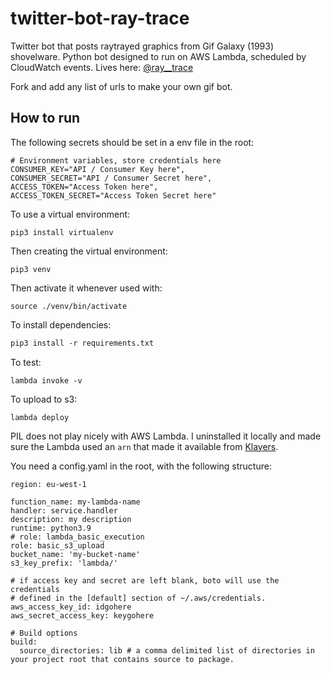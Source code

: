# twitter-bot-ray-trace

Twitter bot that posts raytrayed graphics from Gif Galaxy (1993) shovelware. Python bot designed to run on AWS Lambda, scheduled by CloudWatch events. Lives here: [@ray__trace](https://twitter.com/ray__trace)

Fork and add any list of urls to make your own gif bot.

## How to run

The following secrets should be set in a env file in the root:

```
# Environment variables, store credentials here
CONSUMER_KEY="API / Consumer Key here",
CONSUMER_SECRET="API / Consumer Secret here",
ACCESS_TOKEN="Access Token here",
ACCESS_TOKEN_SECRET="Access Token Secret here"
```

To use a virtual environment:
```
pip3 install virtualenv
```
Then creating the virtual environment:
```
pip3 venv
```
Then activate it whenever used with:
```
source ./venv/bin/activate
```

To install dependencies:
```p
pip3 install -r requirements.txt
```

To test:
```
lambda invoke -v
```

To upload to s3:
```
lambda deploy
```

PIL does not play nicely with AWS Lambda. I uninstalled it locally and made sure the Lambda used an `arn` that made it available from [Klayers](https://github.com/keithrozario/Klayers).


You need a config.yaml in the root, with the following structure:

```
region: eu-west-1

function_name: my-lambda-name
handler: service.handler
description: my description
runtime: python3.9
# role: lambda_basic_execution
role: basic_s3_upload
bucket_name: 'my-bucket-name'
s3_key_prefix: 'lambda/'

# if access key and secret are left blank, boto will use the credentials
# defined in the [default] section of ~/.aws/credentials.
aws_access_key_id: idgohere
aws_secret_access_key: keygohere

# Build options
build:
  source_directories: lib # a comma delimited list of directories in your project root that contains source to package.
```
